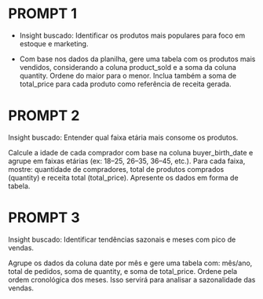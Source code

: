 # PROMPT 1 

- Insight buscado: Identificar os produtos mais populares para foco em estoque e marketing.

- Com base nos dados da planilha, gere uma tabela com os produtos mais vendidos, considerando a coluna product_sold e a soma da coluna quantity. Ordene do maior para o menor. Inclua também a soma de total_price para cada produto como referência de receita gerada.

# PROMPT 2

Insight buscado: Entender qual faixa etária mais consome os produtos.

Calcule a idade de cada comprador com base na coluna buyer_birth_date e agrupe em faixas etárias (ex: 18–25, 26–35, 36–45, etc.). Para cada faixa, mostre: quantidade de compradores, total de produtos comprados (quantity) e receita total (total_price). Apresente os dados em forma de tabela.

# PROMPT 3

Insight buscado: Identificar tendências sazonais e meses com pico de vendas.

Agrupe os dados da coluna date por mês e gere uma tabela com: mês/ano, total de pedidos, soma de quantity, e soma de total_price. Ordene pela ordem cronológica dos meses. Isso servirá para analisar a sazonalidade das vendas.